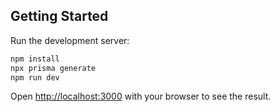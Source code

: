 ## Getting Started

Run the development server:

```bash
npm install 
npx prisma generate
npm run dev
```

Open [http://localhost:3000](http://localhost:3000) with your browser to see the result.

